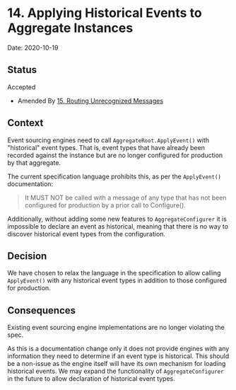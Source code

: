 # 14. Applying Historical Events to Aggregate Instances

Date: 2020-10-19

## Status

Accepted

- Amended By [15. Routing Unrecognized Messages](0015-routing-unrecognized-messages.md)

## Context

Event sourcing engines need to call `AggregateRoot.ApplyEvent()` with
"historical" event types. That is, event types that have already been recorded
against the instance but are no longer configured for production by that
aggregate.

The current specification language prohibits this, as per the `ApplyEvent()`
documentation:

> It MUST NOT be called with a message of any type that has not been
> configured for production by a prior call to Configure().

Additionally, without adding some new features to `AggregateConfigurer` it is
impossible to declare an event as historical, meaning that there is no way to
discover historical event types from the configuration.

## Decision

We have chosen to relax the language in the specification to allow calling
`ApplyEvent()` with any historical event types in addition to those configured
for production.

## Consequences

Existing event sourcing engine implementations are no longer violating the spec.

As this is a documentation change only it does not provide engines with any
information they need to determine if an event type is historical. This should
be a non-issue as the engine itself will have its own mechanism for loading
historical events. We may expand the functionality of `AggregateConfigurer` in
the future to allow declaration of historical event types.
